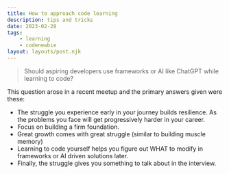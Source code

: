 ```yaml
---  
title: How to approach code learning  
description: tips and tricks  
date: 2023-02-28  
tags:  
    - learning  
    - codenewbie  
layout: layouts/post.njk  
---
```


> Should aspiring developers use frameworks or AI like ChatGPT while learning to code?

This question arose in a recent meetup and the primary answers given were these:

- The struggle you experience early in your journey builds resilience. As the problems you face will get progressively harder in your career. 
- Focus on building a firm foundation.
- Great growth comes with great struggle (similar to building muscle memory)
- Learning to code yourself helps you figure out WHAT to modify in frameworks or AI driven solutions later. 
- Finally, the struggle gives you something to talk about in the interview. 